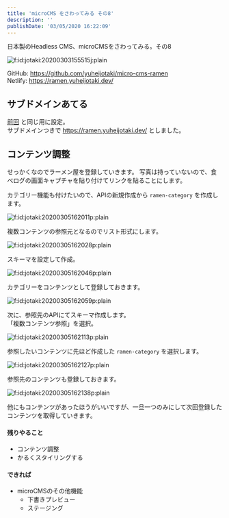 ```yaml
---
title: 'microCMS をさわってみる その8'
description: ''
publishDate: '03/05/2020 16:22:09'
---
```


<p>日本製のHeadless CMS、microCMSをさわってみる。その8</p>

<p><span itemscope itemtype="http://schema.org/Photograph"><img src="/images/hatena/20200303155515.jpg" alt="f:id:jotaki:20200303155515j:plain" title="f:id:jotaki:20200303155515j:plain" class="hatena-fotolife" itemprop="image" /></span></p>

<p>GitHub: <a href="https://github.com/yuheijotaki/micro-cms-ramen">https://github.com/yuheijotaki/micro-cms-ramen</a><br />
Netlify: <a href="https://ramen.yuheijotaki.dev/">https://ramen.yuheijotaki.dev/</a></p>

<h2>サブドメインあてる</h2>

<p><a href="https://jtk.hatenablog.com/entry/2020/02/26/102122">前回</a> と同じ用に設定。<br />
サブドメインつきで <a href="https://ramen.yuheijotaki.dev/">https://ramen.yuheijotaki.dev/</a> としました。</p>

<h2>コンテンツ調整</h2>

<p>せっかくなのでラーメン屋を登録していきます。
写真は持っていないので、食べログの画面キャプチャを貼り付けてリンクを貼ることにします。</p>

<p>カテゴリー機能も付けたいので、APIの新規作成から <code>ramen-category</code> を作成します。</p>

<p><span itemscope itemtype="http://schema.org/Photograph"><img src="/images/hatena/20200305162011.png" alt="f:id:jotaki:20200305162011p:plain" title="f:id:jotaki:20200305162011p:plain" class="hatena-fotolife" itemprop="image" /></span></p>

<p>複数コンテンツの参照元となるのでリスト形式にします。</p>

<p><span itemscope itemtype="http://schema.org/Photograph"><img src="/images/hatena/20200305162028.png" alt="f:id:jotaki:20200305162028p:plain" title="f:id:jotaki:20200305162028p:plain" class="hatena-fotolife" itemprop="image" /></span></p>

<p>スキーマを設定して作成。</p>

<p><span itemscope itemtype="http://schema.org/Photograph"><img src="/images/hatena/20200305162046.png" alt="f:id:jotaki:20200305162046p:plain" title="f:id:jotaki:20200305162046p:plain" class="hatena-fotolife" itemprop="image" /></span></p>

<p>カテゴリーをコンテンツとして登録しておきます。</p>

<p><span itemscope itemtype="http://schema.org/Photograph"><img src="/images/hatena/20200305162059.png" alt="f:id:jotaki:20200305162059p:plain" title="f:id:jotaki:20200305162059p:plain" class="hatena-fotolife" itemprop="image" /></span></p>

<p>次に、参照先のAPIにてスキーマ作成します。<br />
「複数コンテンツ参照」を選択。</p>

<p><span itemscope itemtype="http://schema.org/Photograph"><img src="/images/hatena/20200305162113.png" alt="f:id:jotaki:20200305162113p:plain" title="f:id:jotaki:20200305162113p:plain" class="hatena-fotolife" itemprop="image" /></span></p>

<p>参照したいコンテンツに先ほど作成した <code>ramen-category</code> を選択します。</p>

<p><span itemscope itemtype="http://schema.org/Photograph"><img src="/images/hatena/20200305162127.png" alt="f:id:jotaki:20200305162127p:plain" title="f:id:jotaki:20200305162127p:plain" class="hatena-fotolife" itemprop="image" /></span></p>

<p>参照先のコンテンツも登録しておきます。</p>

<p><span itemscope itemtype="http://schema.org/Photograph"><img src="/images/hatena/20200305162138.png" alt="f:id:jotaki:20200305162138p:plain" title="f:id:jotaki:20200305162138p:plain" class="hatena-fotolife" itemprop="image" /></span></p>

<p>他にもコンテンツがあったほうがいいですが、一旦一つのみにして次回登録したコンテンツを取得していきます。</p>

<h4>残りやること</h4>

<ul>
<li>コンテンツ調整</li>
<li>かるくスタイリングする</li>
</ul>

<h4>できれば</h4>

<ul>
<li>microCMSのその他機能

<ul>
<li>下書きプレビュー</li>
<li>ステージング</li>
</ul>
</li>
</ul>

